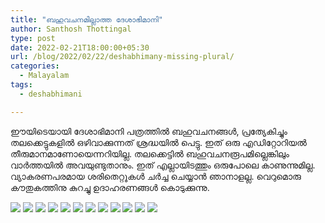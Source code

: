 ```yaml
---
title: "ബഹുവചനമില്ലാത്ത ദേശാഭിമാനി"
author: Santhosh Thottingal
type: post
date: 2022-02-21T18:00:00+05:30
url: /blog/2022/02/22/deshabhimany-missing-plural/
categories:
  - Malayalam
tags:
  - deshabhimani

---
```


ഈയിടെയായി ദേശാഭിമാനി പത്രത്തിൽ ബഹുവചനങ്ങൾ, പ്രത്യേകിച്ചും തലക്കെട്ടുകളിൽ ഒഴിവാക്കുന്നത് ശ്രദ്ധയിൽ പെട്ടു. ഇത് ഒരു എഡിറ്റോറിയൽ തീരുമാനമാണോയെന്നറിയില്ല. തലക്കെട്ടിൽ ബഹുവചനരൂപമില്ലെങ്കിലും വാർത്തയിൽ അവയുണ്ടുതാനും. ഇത് എല്ലായിടത്തും ഒരുപോലെ കാണുന്നുമില്ല. വ്യാകരണപരമായ ശരിതെറ്റൂകൾ ചർച്ച ചെയ്യാൻ ഞാനാളല്ല. വെറുമൊരു കൗതുകത്തിനു കുറച്ചു ഉദാഹരണങ്ങൾ കൊടുക്കുന്നു.

![](/wp-content/uploads/2022/02/deshabhimani/1.png)
![](/wp-content/uploads/2022/02/deshabhimani/2.png)
![](/wp-content/uploads/2022/02/deshabhimani/3.png)
![](/wp-content/uploads/2022/02/deshabhimani/4.png)
![](/wp-content/uploads/2022/02/deshabhimani/5.png)
![](/wp-content/uploads/2022/02/deshabhimani/6.png)
![](/wp-content/uploads/2022/02/deshabhimani/7.png)
![](/wp-content/uploads/2022/02/deshabhimani/8.png)
![](/wp-content/uploads/2022/02/deshabhimani/9.png)
![](/wp-content/uploads/2022/02/deshabhimani/10.png)
![](/wp-content/uploads/2022/02/deshabhimani/11.png)
![](/wp-content/uploads/2022/02/deshabhimani/12.png)
